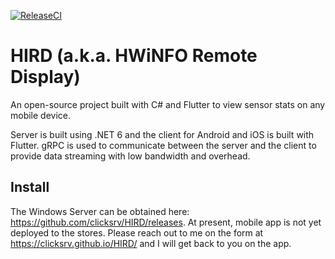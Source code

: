 [![ReleaseCI](https://github.com/clicksrv/Apps.HIRD.Server/actions/workflows/main.yml/badge.svg)](https://github.com/clicksrv/Apps.HIRD.Server/actions/workflows/main.yml)
# HIRD (a.k.a. HWiNFO Remote Display)
An open-source project built with C# and Flutter to view sensor stats on any mobile device.

Server is built using .NET 6 and the client for Android and iOS is built with Flutter. gRPC is used to communicate between the server and the client to provide data streaming with low bandwidth and overhead.

## Install
The Windows Server can be obtained here: https://github.com/clicksrv/HIRD/releases.
At present, mobile app is not yet deployed to the stores. Please reach out to me on the form at https://clicksrv.github.io/HIRD/ and I will get back to you on the app.

